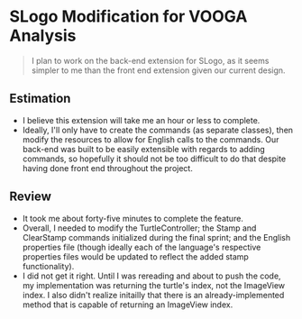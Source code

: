 SLogo Modification for VOOGA Analysis
====
> I plan to work on the back-end extension for SLogo, as it seems simpler to me than the front end extension given our current design.


## Estimation
- I believe this extension will take me an hour or less to complete.
- Ideally, I'll only have to create the commands (as separate classes), then modify the resources to allow for English calls to the commands.
Our back-end was built to be easily extensible with regards to adding commands, so hopefully it should not be too difficult to do that despite 
having done front end throughout the project.

## Review
- It took me about forty-five minutes to complete the feature.
- Overall, I needed to modify the TurtleController; the Stamp and ClearStamp commands initialized during the final sprint; and the
English properties file (though ideally each of the language's respective properties files would be updated to reflect the added stamp functionality).
- I did not get it right. Until I was rereading and about to push the code, my implementation was returning the turtle's index, not the ImageView index.
I also didn't realize initailly that there is an already-implemented method that is capable of returning an ImageView index.
